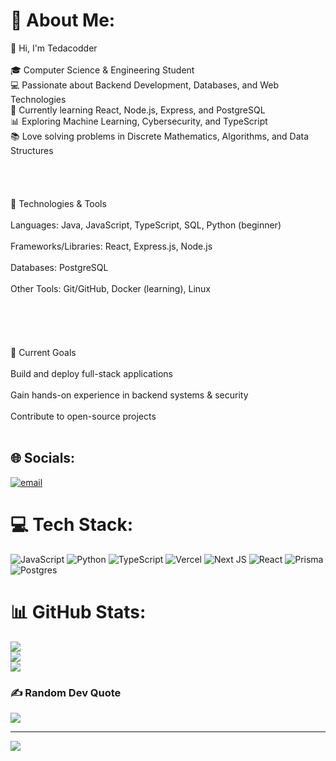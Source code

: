 # 💫 About Me:
👋 Hi, I'm Tedacodder<br><br>🎓 Computer Science & Engineering Student<br>💻 Passionate about Backend Development, Databases, and Web Technologies<br>🚀 Currently learning React, Node.js, Express, and PostgreSQL<br>📊 Exploring Machine Learning, Cybersecurity, and TypeScript<br>📚 Love solving problems in Discrete Mathematics, Algorithms, and Data Structures<br><br><br><br><br>🔧 Technologies & Tools<br><br>Languages: Java, JavaScript, TypeScript, SQL, Python (beginner)<br><br>Frameworks/Libraries: React, Express.js, Node.js<br><br>Databases: PostgreSQL<br><br>Other Tools: Git/GitHub, Docker (learning), Linux<br><br><br><br><br><br>🌱 Current Goals<br><br>Build and deploy full-stack applications<br><br>Gain hands-on experience in backend systems & security<br><br>Contribute to open-source projects<br><br>


## 🌐 Socials:
[![email](https://img.shields.io/badge/Email-D14836?logo=gmail&logoColor=white)](mailto:tedacodder@gmail.com) 

# 💻 Tech Stack:
![JavaScript](https://img.shields.io/badge/javascript-%23323330.svg?style=for-the-badge&logo=javascript&logoColor=%23F7DF1E) ![Python](https://img.shields.io/badge/python-3670A0?style=for-the-badge&logo=python&logoColor=ffdd54) ![TypeScript](https://img.shields.io/badge/typescript-%23007ACC.svg?style=for-the-badge&logo=typescript&logoColor=white) ![Vercel](https://img.shields.io/badge/vercel-%23000000.svg?style=for-the-badge&logo=vercel&logoColor=white) ![Next JS](https://img.shields.io/badge/Next-black?style=for-the-badge&logo=next.js&logoColor=white) ![React](https://img.shields.io/badge/react-%2320232a.svg?style=for-the-badge&logo=react&logoColor=%2361DAFB) ![Prisma](https://img.shields.io/badge/Prisma-3982CE?style=for-the-badge&logo=Prisma&logoColor=white) ![Postgres](https://img.shields.io/badge/postgres-%23316192.svg?style=for-the-badge&logo=postgresql&logoColor=white)
# 📊 GitHub Stats:
![](https://github-readme-stats.vercel.app/api?username=Tedacodder&theme=dark&hide_border=false&include_all_commits=false&count_private=false)<br/>
![](https://nirzak-streak-stats.vercel.app/?user=Tedacodder&theme=dark&hide_border=false)<br/>
![](https://github-readme-stats.vercel.app/api/top-langs/?username=Tedacodder&theme=dark&hide_border=false&include_all_commits=false&count_private=false&layout=compact)

### ✍️ Random Dev Quote
![](https://quotes-github-readme.vercel.app/api?type=horizontal&theme=radical)

---
[![](https://visitcount.itsvg.in/api?id=Tedacodder&icon=0&color=0)](https://visitcount.itsvg.in)

<!-- Proudly created with GPRM ( https://gprm.itsvg.in ) -->
